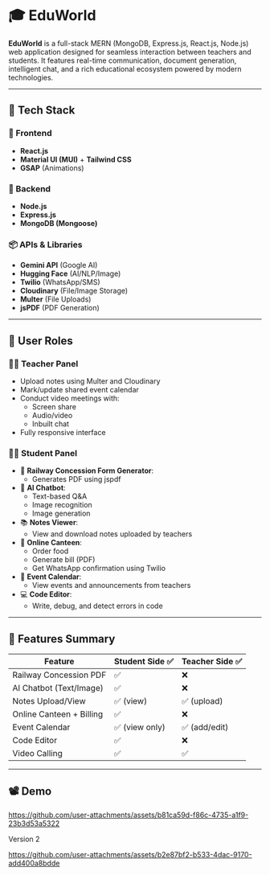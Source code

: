 # 🎓 EduWorld

**EduWorld** is a full-stack MERN (MongoDB, Express.js, React.js, Node.js) web application designed for seamless interaction between teachers and students. It features real-time communication, document generation, intelligent chat, and a rich educational ecosystem powered by modern technologies.

---


## 🚀 Tech Stack

### 🧩 Frontend
- **React.js**
- **Material UI (MUI)** + **Tailwind CSS**
- **GSAP** (Animations)

### 🔧 Backend
- **Node.js**
- **Express.js**
- **MongoDB (Mongoose)**

### 📦 APIs & Libraries
- **Gemini API** (Google AI)
- **Hugging Face** (AI/NLP/Image)
- **Twilio** (WhatsApp/SMS)
- **Cloudinary** (File/Image Storage)
- **Multer** (File Uploads)
- **jsPDF** (PDF Generation)

---

## 👥 User Roles

### 👨‍🏫 Teacher Panel
- Upload notes using Multer and Cloudinary
- Mark/update shared event calendar
- Conduct video meetings with:
  - Screen share
  - Audio/video
  - Inbuilt chat
- Fully responsive interface

### 👨‍🎓 Student Panel
- 📄 **Railway Concession Form Generator**:
  - Generates PDF using jspdf
- 🧠 **AI Chatbot**:
  - Text-based Q&A
  - Image recognition
  - Image generation
- 📚 **Notes Viewer**:
  - View and download notes uploaded by teachers
- 🍱 **Online Canteen**:
  - Order food
  - Generate bill (PDF)
  - Get WhatsApp confirmation using Twilio
- 📅 **Event Calendar**:
  - View events and announcements from teachers
- 💻 **Code Editor**:
  - Write, debug, and detect errors in code

---

## 🧩 Features Summary

| Feature                  | Student Side ✅ | Teacher Side ✅ |
|--------------------------|----------------|-----------------|
| Railway Concession PDF   | ✅              | ❌              |
| AI Chatbot (Text/Image)  | ✅              | ❌              |
| Notes Upload/View        | ✅ (view)       | ✅ (upload)     |
| Online Canteen + Billing | ✅              | ❌              |
| Event Calendar           | ✅ (view only)  | ✅ (add/edit)   |
| Code Editor              | ✅              | ❌              |
| Video Calling            | ✅              | ✅              |

---
## 📽️ Demo

https://github.com/user-attachments/assets/b81ca59d-f86c-4735-a1f9-23b3d53a5322


Version 2

https://github.com/user-attachments/assets/b2e87bf2-b533-4dac-9170-add400a8bdde

